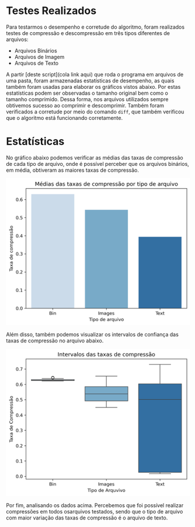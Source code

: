 # Testes Realizados

Para testarmos o desempenho e corretude do algoritmo, foram realizados testes de compressão e descompressão em três tipos diferentes de arquivos:

- Arquivos Binários
- Arquivos de Imagem
- Arquivos de Texto

A partir [deste script](cola link aqui) que roda o programa em arquivos de uma pasta, foram armazenadas estatísticas de desempenho, as quais também foram usadas para elaborar os gráficos vistos abaixo. Por estas estatísticas podem ser observadas o tamanho original bem como o tamanho comprimido. Dessa forma, nos arquivos utilizados sempre obtivemos sucesso ao comprimir e descomprimir. Também foram verificados a corretude por meio do comando ```diff```, que também verificou que o algoritmo está funcionando corretamente.

# Estatísticas

No gráfico abaixo podemos verificar as médias das taxas de compressão de cada tipo de arquivo, onde é possível perceber que os arquivos binários, em média, obtiveram as maiores taxas de compressão.

![Não foi possível carregar a imagem](https://github.com/souza-marcos/LZW-Compressor/blob/main/images/grafico_taxas_compressao.png)

Além disso, também podemos visualizar os intervalos de confiança das taxas de compressão no arquivo abaixo.

![Não foi possível carregar a imagem](https://github.com/souza-marcos/LZW-Compressor/blob/main/images/intervalos_taxas_compressao.png)

Por fim, analisando os dados acima. Percebemos que foi possível realizar compressões em todos osarquivos testados, sendo que o tipo de arquivo com maior variação das taxas de compressão é o arquivo de texto.